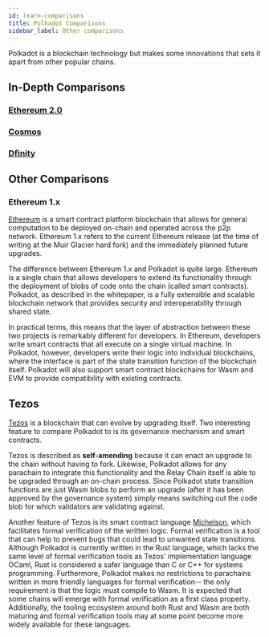 ```yaml
---
id: learn-comparisons
title: Polkadot Comparisons
sidebar_label: Other comparisons
---
```


Polkadot is a blockchain technology but makes some innovations that sets it apart from other popular
chains.

## In-Depth Comparisons

### [Ethereum 2.0](learn-comparisons-ethereum-2)

### [Cosmos](learn-comparisons-cosmos)

### [Dfinity](learn-comparisons-dfinity)

## Other Comparisons

### Ethereum 1.x

[Ethereum](https://ethereum.org) is a smart contract platform blockchain that allows for general
computation to be deployed on-chain and operated across the p2p network. Ethereum 1.x refers to the
current Ethereum release (at the time of writing at the Muir Glacier hard fork) and the immediately
planned future upgrades.

The difference between Ethereum 1.x and Polkadot is quite large. Ethereum is a single chain that
allows developers to extend its functionality through the deployment of blobs of code onto the chain
(called smart contracts). Polkadot, as described in the whitepaper, is a fully extensible and
scalable blockchain network that provides security and interoperability through shared state.

In practical terms, this means that the layer of abstraction between these two projects is
remarkably different for developers. In Ethereum, developers write smart contracts that all execute
on a single virtual machine. In Polkadot, however, developers write their logic into individual
blockchains, where the interface is part of the state transition function of the blockchain itself.
Polkadot will also support smart contract blockchains for Wasm and EVM to provide compatibility with
existing contracts.

## Tezos

[Tezos](https://tezos.com) is a blockchain that can evolve by upgrading itself. Two interesting
feature to compare Polkadot to is its governance mechanism and smart contracts.

Tezos is described as **self-amending** because it can enact an upgrade to the chain without having
to fork. Likewise, Polkadot allows for any parachain to integrate this functionality and the Relay
Chain itself is able to be upgraded through an on-chain process. Since Polkadot state transition
functions are just Wasm blobs to perform an upgrade (after it has been approved by the governance
system) simply means switching out the code blob for which validators are validating against.

Another feature of Tezos is its smart contract language
[Michelson](https://tezos.gitlab.io/whitedoc/michelson.html), which facilitates formal verification
of the written logic. Formal verification is a tool that can help to prevent bugs that could lead to
unwanted state transitions. Although Polkadot is currently written in the Rust language, which lacks
the same level of formal verification tools as Tezos' implementation language OCaml, Rust is
considered a safer language than C or C++ for systems programming. Furthermore, Polkadot makes no
restrictions to parachains written in more friendly languages for formal verification-- the only
requirement is that the logic must compile to Wasm. It is expected that some chains will emerge with
formal verification as a first class property. Additionally, the tooling ecosystem around both Rust
and Wasm are both maturing and formal verification tools may at some point become more widely
available for these languages.
